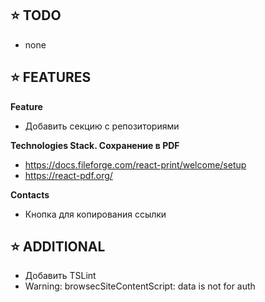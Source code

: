 ## ⭐️ TODO

- none

## ⭐️ FEATURES

**Feature**
- Добавить секцию с репозиториями

**Technologies Stack. Сохранение в PDF**
- https://docs.fileforge.com/react-print/welcome/setup
- https://react-pdf.org/

**Contacts**
- Кнопка для копирования ссылки

## ⭐️ ADDITIONAL

- Добавить TSLint
- Warning: browsecSiteContentScript: data is not for auth
